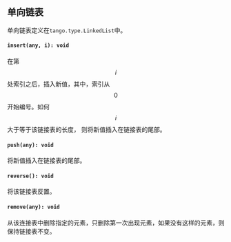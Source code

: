 <a name="t"></a>

<a name="linkedlist"></a>
## 单向链表
单向链表定义在`tango.type.LinkedList`中。

#### `insert(any, i): void`
在第$$i$$处索引之后，插入新值，其中，索引从$$0$$开始编号。如何$$i$$大于等于该链接表的长度，
则将新值插入在链接表的尾部。
#### `push(any): void`
将新值插入在链接表的尾部。
#### `reverse(): void`
将该链接表反置。
#### `remove(any): void`
从该连接表中删除指定的元素，只删除第一次出现元素，如果没有这样的元素，则保持链接表不变。

<!--[Back to top](#t)-->